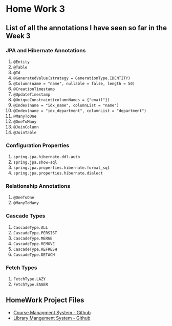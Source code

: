 # Home Work 3

## List of all the annotations I have seen so far in the Week 3

### JPA and Hibernate Annotations

1. `@Entity`
2. `@Table`
3. `@Id`
4. `@GeneratedValue(strategy = GenerationType.IDENTITY)`
5. `@Column(name = "name", nullable = false, length = 50)`
6. `@CreationTimestamp`
7. `@UpdateTimestamp`
8. `@UniqueConstraint(columnNames = {"email"})`
9. `@Index(name = "idx_name", columnList = "name")`
10. `@Index(name = "idx_department", columnList = "department")`
11. `@ManyToOne`
12. `@OneToMany`
13. `@JoinColumn`
14. `@JoinTable`

### Configuration Properties

1. `spring.jpa.hibernate.ddl-auto`
2. `spring.jpa.show-sql`
3. `spring.jpa.properties.hibernate.format_sql`
4. `spring.jpa.properties.hibernate.dialect`

### Relationship Annotations

1. `@OneToOne`
2. `@ManyToMany`

### Cascade Types

1. `CascadeType.ALL`
2. `CascadeType.PERSIST`
3. `CascadeType.MERGE`
4. `CascadeType.REMOVE`
5. `CascadeType.REFRESH`
6. `CascadeType.DETACH`

### Fetch Types

1. `FetchType.LAZY`
2. `FetchType.EAGER`

## HomeWork Project Files

-   [Course Managment System - Github](https://github.com/rudradcruze/CourseManagementSystem)
-   [Library Mangement System - Github](https://github.com/rudradcruze/LibraryManagementSystem)
